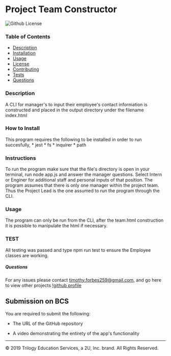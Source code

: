 
# Project Team Constructor               

![Github License](https://img.shields.io/badge/license-MIT-blue.svg)

### Table of Contents

* [Description](#Description)
* [Installation](#Installation)
* [Usage](#Usage)
* [License](#License)
* [Contributing](#Contributing)
* [Tests](#TEST)
* [Questions](#Questions)

### Description
A CLI for manager's to input their employee's contact information is constructed and placed in the output directory under the filename index.html

### How to Install
This program requires the following to be installed in order to run succesfully, * jest * fs * inquirer * path

### Instructions
To run the program make sure that the file's directory is open in your terminal, run node app.js and answer the manager questions.  Select Intern or Enginer for additional staff and personal inputs of that position.  The program assumes that there is only one manager within the project team.  Thus the Project Lead is the one assumed to run the program through the CLI.

### Usage
The program can only be run from the CLI, after the team.html construction it is possible to manipulate the html if necessary.

### TEST
All testing was passed and type npm run test to ensure the Employee classes are working.

##### Questions 
For any issues please contact timothy.forbes259@gmail.com, and go here to view other projects [!github profile](https://github.com/xenonth)


## Submission on BCS

You are required to submit the following:

* The URL of the GitHub repository

* A video demonstrating the entirety of the app's functionality 

- - -
© 2019 Trilogy Education Services, a 2U, Inc. brand. All Rights Reserved.
